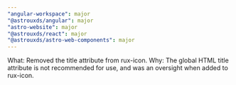 ```yaml
---
"angular-workspace": major
"@astrouxds/angular": major
"astro-website": major
"@astrouxds/react": major
"@astrouxds/astro-web-components": major
---
```


What: Removed the title attribute from rux-icon. Why: The global HTML title attribute is not recommended for use, and was an oversight when added to rux-icon.
